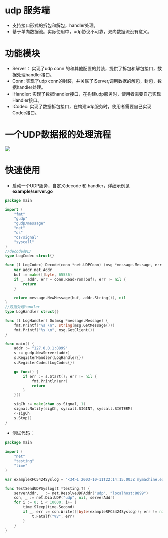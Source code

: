 <a name="d7127e45"></a>
# udp 服务端

- 支持接口形式的拆包和解包，handler处理。
- 基于单向数据流。实际使用中，udp协议不可靠，双向数据流没有意义。
<a name="c5b127aa"></a>
# 功能模块

- Server： 实现了udp conn 的和其他配置的封装，提供了拆包和解包接口，数据处理handler接口。
- Conn: 实现了udp conn的封装，并关联了IServer,调用数据的解包，封包，数据handler处理。
- IHandler: 实现了数据handler接口，在构建udp服务时，使用者需要自己实现Handler接口。
- ICodec: 实现了数据拆包接口，在构建udp服务时，使用者需要自己实现Codec接口。
<a name="BDIzb"></a>
# 一个UDP数据报的处理流程
![](https://cdn.nlark.com/yuque/0/2022/jpeg/2172986/1668857194329-95acda36-a71d-4d31-9e63-5ac1ef6e88fa.jpeg)
<a name="dOB2b"></a>
# 快速使用

- 启动一个UDP服务，自定义decode 和 handler，详细示例见 **example/server.go**
```go
package main

import (
	"fmt"
	"gudp"
	"gudp/message"
	"net"
	"os"
	"os/signal"
	"syscall"
)
//decode接口
type LogCodec struct{}

func (l LogCodec) Decode(conn *net.UDPConn) (msg *message.Message, err error) {
	var addr net.Addr
	buf := make([]byte, 65536)
	if _, addr, err = conn.ReadFrom(buf); err != nil {
		return
	}

	return message.NewMessage(buf, addr.String()), nil
}
//数据处理handler
type LogHandler struct{}

func (l LogHandler) Do(msg *message.Message) {
	fmt.Printf("%s \n", string(msg.GetMessage()))
	fmt.Printf("%s \n", msg.GetClient())
}

func main() {
	addr := "127.0.0.1:8899"
	s := gudp.NewServer(addr)
	s.RegisterHandler(LogHandler{})
	s.RegisterCodec(LogCodec{})

	go func() {
		if err := s.Start(); err != nil {
			fmt.Println(err)
			return
		}
	}()

	sigCh := make(chan os.Signal, 1)
	signal.Notify(sigCh, syscall.SIGINT, syscall.SIGTERM)
	<-sigCh
	s.Stop()
}

```

- 测试代码：
```go
package main

import (
	"net"
	"testing"
	"time"
)

var exampleRFC5424Syslog = "<34>1 2003-10-11T22:14:15.003Z mymachine.example.com su - ID47 - 'su root' failed for lonvick on /dev/pts/8"

func TestSendUDPSyslog(t *testing.T) {
	serverAddr, _ := net.ResolveUDPAddr("udp", "localhost:8899")
	con, _ := net.DialUDP("udp", nil, serverAddr)
	for i := 0; i < 10000; i++ {
		time.Sleep(time.Second)
		if _, err := con.Write([]byte(exampleRFC5424Syslog)); err != nil {
			t.Fatalf("%v", err)
		}
	}
}
```

